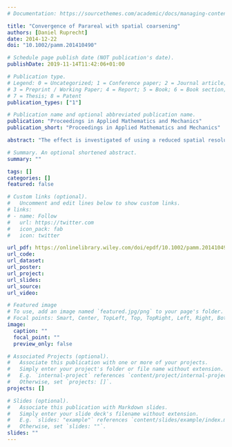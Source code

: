 ```yaml
---
# Documentation: https://sourcethemes.com/academic/docs/managing-content/

title: "Convergence of Parareal with spatial coarsening"
authors: [Daniel Ruprecht]
date: 2014-12-22
doi: "10.1002/pamm.201410490"

# Schedule page publish date (NOT publication's date).
publishDate: 2019-11-14T11:42:06+01:00

# Publication type.
# Legend: 0 = Uncategorized; 1 = Conference paper; 2 = Journal article;
# 3 = Preprint / Working Paper; 4 = Report; 5 = Book; 6 = Book section;
# 7 = Thesis; 8 = Patent
publication_types: ["1"]

# Publication name and optional abbreviated publication name.
publication: "Proceedings in Applied Mathematics and Mechanics"
publication_short: "Proceedings in Applied Mathematics and Mechanics"

abstract: "The effect is investigated of using a reduced spatial resolution in the coarse propagator of the time‐parallel Parareal method for a finite difference discretization of the linear advection‐diffusion equation. It is found that convergence can critically depend on the order of the interpolation used to transfer the coarse propagator solution to the fine mesh in the correction step. The effect also strongly depends on the employed spatial and temporal resolution."

# Summary. An optional shortened abstract.
summary: ""

tags: []
categories: []
featured: false

# Custom links (optional).
#   Uncomment and edit lines below to show custom links.
# links:
# - name: Follow
#   url: https://twitter.com
#   icon_pack: fab
#   icon: twitter

url_pdf: https://onlinelibrary.wiley.com/doi/epdf/10.1002/pamm.201410490
url_code:
url_dataset:
url_poster:
url_project:
url_slides:
url_source:
url_video:

# Featured image
# To use, add an image named `featured.jpg/png` to your page's folder. 
# Focal points: Smart, Center, TopLeft, Top, TopRight, Left, Right, BottomLeft, Bottom, BottomRight.
image:
  caption: ""
  focal_point: ""
  preview_only: false

# Associated Projects (optional).
#   Associate this publication with one or more of your projects.
#   Simply enter your project's folder or file name without extension.
#   E.g. `internal-project` references `content/project/internal-project/index.md`.
#   Otherwise, set `projects: []`.
projects: []

# Slides (optional).
#   Associate this publication with Markdown slides.
#   Simply enter your slide deck's filename without extension.
#   E.g. `slides: "example"` references `content/slides/example/index.md`.
#   Otherwise, set `slides: ""`.
slides: ""
---
```

